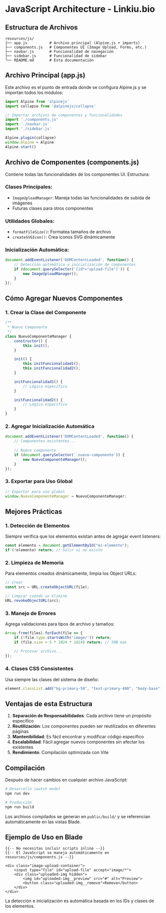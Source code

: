 # JavaScript Architecture - Linkiu.bio

## Estructura de Archivos

```
resources/js/
├── app.js          # Archivo principal (Alpine.js + imports)
├── components.js   # Componentes UI (Image Upload, Forms, etc.)
├── navbar.js       # Funcionalidad de navegación
├── sidebar.js      # Funcionalidad de sidebar
└── README.md       # Esta documentación
```

## Archivo Principal (app.js)

Este archivo es el punto de entrada donde se configura Alpine.js y se importan todos los módulos:

```javascript
import Alpine from 'alpinejs'
import collapse from '@alpinejs/collapse'

// Importar archivos de componentes y funcionalidades
import './components.js'
import './navbar.js'
import './sidebar.js'

Alpine.plugin(collapse)
window.Alpine = Alpine
Alpine.start()
```

## Archivo de Componentes (components.js)

Contiene todas las funcionalidades de los componentes UI. Estructura:

### Clases Principales:
- `ImageUploadManager`: Maneja todas las funcionalidades de subida de imágenes
- Futuras clases para otros componentes

### Utilidades Globales:
- `formatFileSize()`: Formatea tamaños de archivo
- `createSVGIcon()`: Crea iconos SVG dinámicamente

### Inicialización Automática:
```javascript
document.addEventListener('DOMContentLoaded', function() {
    // Detección automática y inicialización de componentes
    if (document.querySelector('[id*="upload-file"]')) {
        new ImageUploadManager();
    }
});
```

## Cómo Agregar Nuevos Componentes

### 1. Crear la Clase del Componente

```javascript
/**
 * Nuevo Componente
 */
class NuevoComponenteManager {
    constructor() {
        this.init();
    }

    init() {
        this.initFuncionalidad1();
        this.initFuncionalidad2();
    }

    initFuncionalidad1() {
        // Lógica específica
    }

    initFuncionalidad2() {
        // Lógica específica
    }
}
```

### 2. Agregar Inicialización Automática

```javascript
document.addEventListener('DOMContentLoaded', function() {
    // Componentes existentes...
    
    // Nuevo componente
    if (document.querySelector('.nuevo-componente')) {
        new NuevoComponenteManager();
    }
});
```

### 3. Exportar para Uso Global

```javascript
// Exportar para uso global
window.NuevoComponenteManager = NuevoComponenteManager;
```

## Mejores Prácticas

### 1. Detección de Elementos
Siempre verifica que los elementos existan antes de agregar event listeners:

```javascript
const elemento = document.getElementById("mi-elemento");
if (!elemento) return; // Salir si no existe
```

### 2. Limpieza de Memoria
Para elementos creados dinámicamente, limpia los Object URLs:

```javascript
// Crear
const src = URL.createObjectURL(file);

// Limpiar cuando se elimine
URL.revokeObjectURL(src);
```

### 3. Manejo de Errores
Agrega validaciones para tipos de archivo y tamaños:

```javascript
Array.from(files).forEach(file => {
    if (!file.type.startsWith('image/')) return;
    if (file.size > 5 * 1024 * 1024) return; // 5MB max
    
    // Procesar archivo...
});
```

### 4. Clases CSS Consistentes
Usa siempre las clases del sistema de diseño:

```javascript
element.classList.add("bg-primary-50", "text-primary-400", "body-base");
```

## Ventajas de esta Estructura

1. **Separación de Responsabilidades**: Cada archivo tiene un propósito específico
2. **Reutilización**: Los componentes pueden ser reutilizados en diferentes páginas
3. **Mantenibilidad**: Es fácil encontrar y modificar código específico
4. **Escalabilidad**: Fácil agregar nuevos componentes sin afectar los existentes
5. **Rendimiento**: Compilación optimizada con Vite

## Compilación

Después de hacer cambios en cualquier archivo JavaScript:

```bash
# Desarrollo (watch mode)
npm run dev

# Producción
npm run build
```

Los archivos compilados se generan en `public/build/` y se referencian automáticamente en las vistas Blade.

## Ejemplo de Uso en Blade

```blade
{{-- No necesitas incluir scripts inline --}}
{{-- El JavaScript se maneja automáticamente en resources/js/components.js --}}

<div class="image-upload-container">
    <input type="file" id="upload-file" accept="image/*">
    <div class="uploaded-img hidden">
        <img id="uploaded-img__preview" src="#" alt="Preview">
        <button class="uploaded-img__remove">Remove</button>
    </div>
</div>
```

La detección e inicialización es automática basada en los IDs y clases de los elementos. 